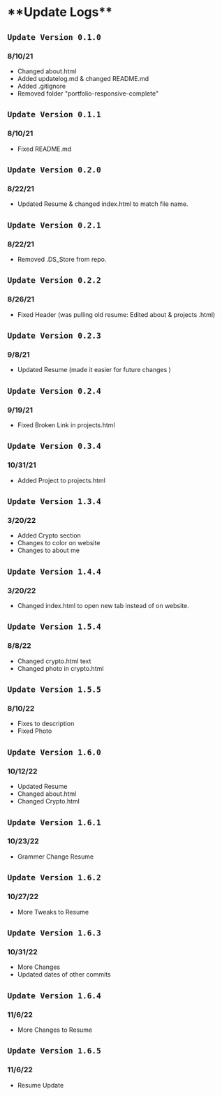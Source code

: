 # \***\*Update Logs\*\***

## `Update Version 0.1.0`

### 8/10/21

- Changed about.html
- Added updatelog.md & changed README.md
- Added .gitignore
- Removed folder "portfolio-responsive-complete"

## `Update Version 0.1.1`

### 8/10/21

- Fixed README.md

## `Update Version 0.2.0`

### 8/22/21

- Updated Resume & changed index.html to match file name.

## `Update Version 0.2.1`

### 8/22/21

- Removed .DS_Store from repo.

## `Update Version 0.2.2`

### 8/26/21

- Fixed Header (was pulling old resume: Edited about & projects .html)

## `Update Version 0.2.3`

### 9/8/21

- Updated Resume (made it easier for future changes )

## `Update Version 0.2.4`

### 9/19/21

- Fixed Broken Link in projects.html

## `Update Version 0.3.4`

### 10/31/21

- Added Project to projects.html

## `Update Version 1.3.4`

### 3/20/22

- Added Crypto section
- Changes to color on website
- Changes to about me

## `Update Version 1.4.4`

### 3/20/22

- Changed index.html to open new tab instead of on website.

## `Update Version 1.5.4`

### 8/8/22

- Changed crypto.html text
- Changed photo in crypto.html

## `Update Version 1.5.5`

### 8/10/22

- Fixes to description
- Fixed Photo

## `Update Version 1.6.0`

### 10/12/22

- Updated Resume
- Changed about.html
- Changed Crypto.html

## `Update Version 1.6.1`

### 10/23/22

- Grammer Change Resume

## `Update Version 1.6.2`

### 10/27/22

- More Tweaks to Resume

## `Update Version 1.6.3`

### 10/31/22

- More Changes
- Updated dates of other commits

## `Update Version 1.6.4`

### 11/6/22

- More Changes to Resume

## `Update Version 1.6.5`

### 11/6/22

- Resume Update
